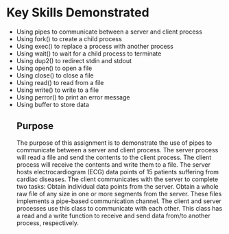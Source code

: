 # Key Skills Demonstrated
* Using pipes to communicate between a server and client process
* Using fork() to create a child process
* Using exec() to replace a process with another process
* Using wait() to wait for a child process to terminate
* Using dup2() to redirect stdin and stdout
* Using open() to open a file
* Using close() to close a file
* Using read() to read from a file
* Using write() to write to a file
* Using perror() to print an error message
* Using buffer to store data
  ## Purpose
  The purpose of this assignment is to demonstrate the use of pipes to communicate between a server and client process. The server process will read a file and send the contents to the client process. The client process will receive the contents and write them to a file. The server hosts electrocardiogram (ECG) data points of 15 patients suffering from cardiac diseases. The client communicates with the server to complete two tasks:
Obtain individual data points from the server.
Obtain a whole raw file of any size in one or more segments from the server.
These files implements a pipe-based communication channel. The client and server processes use this class to communicate with each other. This class has a read and a write function to receive and send data from/to another process, respectively. 